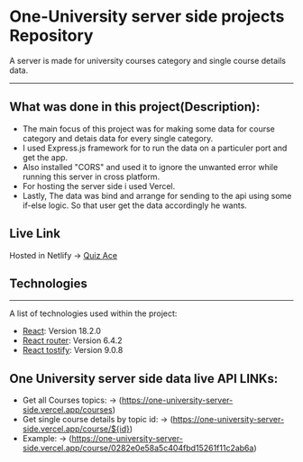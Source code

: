 # One-University server side projects Repository

A server is made for university courses category and single course details data.
 
***
## What was done in this project(Description):
* The main focus of this project was for making some data for course category and detais data for every single category.
* I used Express.js framework for to run the data on a particuler port and get the app.
*  Also installed "CORS" and used it to ignore the unwanted error while running this server in cross platform.
* For hosting the server side i used Vercel.
*  Lastly, The data was bind and arrange for sending to the api using some if-else logic. So that user get the data accordingly he wants.

## Live Link
Hosted in Netlify -> [Quiz Ace](https://quiz-ace.netlify.app/)

## Technologies
***
A list of technologies used within the project:
* [React](https://reactjs.org/): Version 18.2.0
* [React router](https://reactrouter.com/en/main): Version 6.4.2
* [React tostify](https://www.npmjs.com/package/react-toastify): Version 9.0.8

## One University server side data live API LINKs:
* Get all Courses topics: -> (https://one-university-server-side.vercel.app/courses)
* Get single course details by topic id: -> (https://one-university-server-side.vercel.app/course/${id})
* Example: -> (https://one-university-server-side.vercel.app/course/0282e0e58a5c404fbd15261f11c2ab6a)
